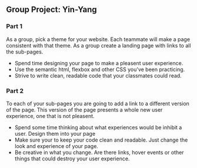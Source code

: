 ## Group Project: Yin-Yang

### Part 1

As a group, pick a theme for your website.  Each teammate will make a page consistent with that theme.  As a group create a landing page with links to all the sub-pages.  

- Spend time designing your page to make a pleasent user experience.
- Use the semantic html, flexbox and other CSS you've been practicing.
- Strive to write clean, readable code that your classmates could read.

### Part 2

To each of your sub-pages you are going to add a link to a different version of the page.  This version of the page presents a whole new user experience, one that is not pleasent. 

- Spend some time thinking about what experiences would be inhibit a user.  Design them into your page
- Make sure your to keep your code clean and readable.  Just change the look and experience of your page.
- Be creative in what you change.  Are there links, hover events or other things that could destroy your user experience.  
